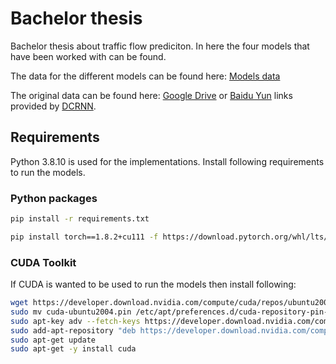 # Bachelor thesis
Bachelor thesis about traffic flow prediciton.
In here the four models that have been worked with can be found. 

The data for the different models can be found here: [Models data](https://drive.google.com/drive/folders/1oM29OZrQfGAk-J2EvEO71PWYB1KT-OPw?usp=sharing)

The original data can be found here:
[Google Drive](https://drive.google.com/open?id=10FOTa6HXPqX8Pf5WRoRwcFnW9BrNZEIX) or [Baidu Yun](https://pan.baidu.com/s/14Yy9isAIZYdU__OYEQGa_g) links provided by [DCRNN](https://github.com/liyaguang/DCRNN).


## Requirements
Python 3.8.10 is used for the implementations.
Install following requirements to run the models.


### Python packages
```bash
pip install -r requirements.txt
```

```bash
pip install torch==1.8.2+cu111 -f https://download.pytorch.org/whl/lts/1.8/torch_lts.html
```

### CUDA Toolkit
If CUDA is wanted to be used to run the models then install following:

```bash
wget https://developer.download.nvidia.com/compute/cuda/repos/ubuntu2004/x86_64/cuda-ubuntu2004.pin
sudo mv cuda-ubuntu2004.pin /etc/apt/preferences.d/cuda-repository-pin-600
sudo apt-key adv --fetch-keys https://developer.download.nvidia.com/compute/cuda/repos/ubuntu2004/x86_64/3bf863cc.pub
sudo add-apt-repository "deb https://developer.download.nvidia.com/compute/cuda/repos/ubuntu2004/x86_64/ /"
sudo apt-get update
sudo apt-get -y install cuda
```